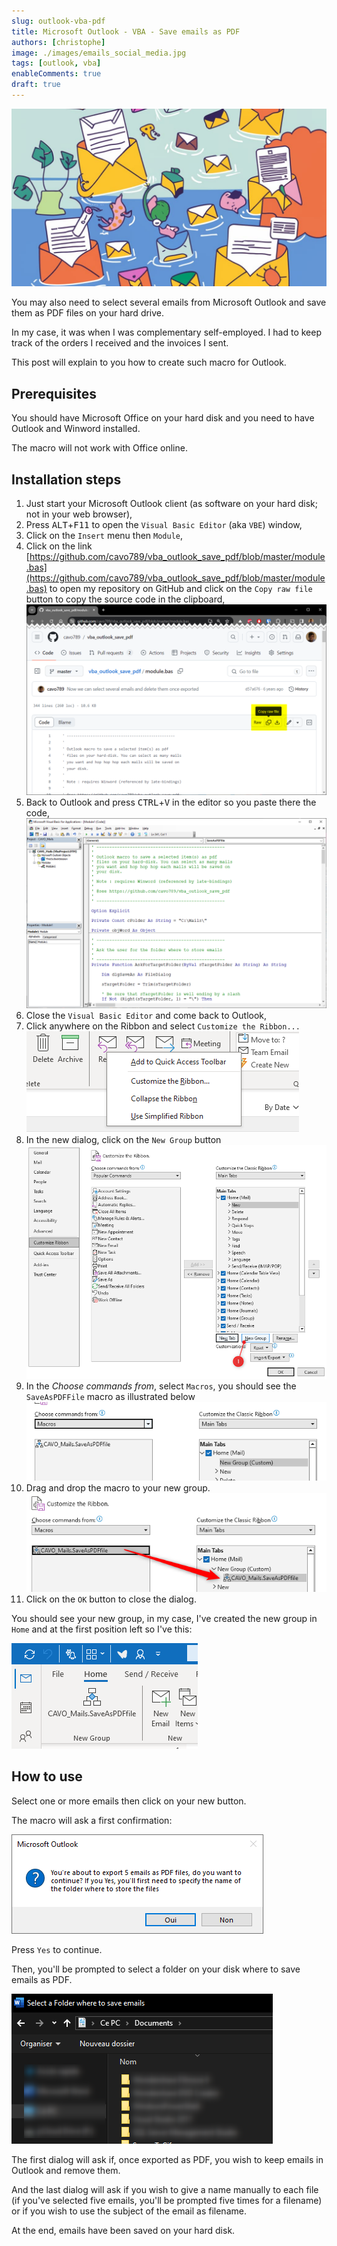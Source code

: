 ```yaml
---
slug: outlook-vba-pdf
title: Microsoft Outlook - VBA - Save emails as PDF 
authors: [christophe]
image: ./images/emails_social_media.jpg
tags: [outlook, vba]
enableComments: true
draft: true
---
```

![Microsoft Outlook - VBA - Save emails as PDF](./images/emails_banner.jpg)

You may also need to select several emails from Microsoft Outlook and save them as PDF files on your hard drive.

In my case, it was when I was complementary self-employed. I had to keep track of the orders I received and the invoices I sent.

This post will explain to you how to create such macro for Outlook.

<!-- truncate -->

## Prerequisites

You should have Microsoft Office on your hard disk and you need to have Outlook and Winword installed.

The macro will not work with Office online.

## Installation steps

1. Just start your Microsoft Outlook client (as software on your hard disk; not in your web browser),
2. Press <kbd>ALT</kbd>+<kbd>F11</kbd> to open the `Visual Basic Editor` (aka `VBE`) window,
3. Click on the `Insert` menu then `Module`,
4. Click on the link [https://github.com/cavo789/vba_outlook_save_pdf/blob/master/module.bas](https://github.com/cavo789/vba_outlook_save_pdf/blob/master/module.bas) to open my repository on GitHub and click on the `Copy raw file` button to copy the source code in the clipboard,
   ![Copy Raw File](images/copy_raw_file.png)
5. Back to Outlook and press <kbd>CTRL</kbd>+<kbd>V</kbd> in the editor so you paste there the code,
   ![Paste](images/vba.png)
6. Close the `Visual Basic Editor` and come back to Outlook,
7. Click anywhere on the Ribbon and select `Customize the Ribbon...`
   ![Customize the ribbon](images/right_click.png)
8. In the new dialog, click on the `New Group` button
   ![Create a New Group](images/new_group.png)
9. In the *Choose commands from*, select `Macros`, you should see the `SaveAsPDFFile` macro as illustrated below
   ![SaveAsPDFFile](images/macros.png)
10. Drag and drop the macro to your new group.
    ![Drag and drop the macro](images/drag_and_drop.png)
11. Click on the `OK` button to close the dialog.

You should see your new group, in my case, I've created the new group in `Home` and at the first position left so I've this:

![The new group](images/ribbon_macro.png)

## How to use

Select one or more emails then click on your new button.

The macro will ask a first confirmation:

![Five emails selected](images/five_emails_selected.png)

Press `Yes` to continue.

Then, you'll be prompted to select a folder on your disk where to save emails as PDF.

![Where emails should be saved?](images/where_to_save.png)

The first dialog will ask if, once exported as PDF, you wish to keep emails in Outlook and remove them.

And the last dialog will ask if you wish to give a name manually to each file (if you've selected five emails, you'll be prompted five times for a filename) or if you wish to use the subject of the email as filename.

At the end, emails have been saved on your hard disk.
